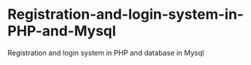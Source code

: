# Registration-and-login-system-in-PHP-and-Mysql
Registration and login system in PHP and database in Mysql
